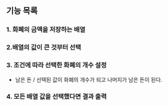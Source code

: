 ## 기능 목록
### 1. 화폐의 금액을 저장하는 배열

### 2.배열의 값이 큰 것부터 선택

### 3. 조건에 따라 선택한 화폐의 개수 설정
+ 남은 돈 / 선택된 값이 화폐의 개수가 되고 나머지가 남은 돈이 된다.

### 4. 모든 배열 값을 선택했다면 결과 출력

